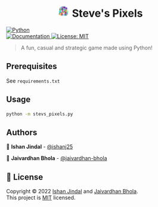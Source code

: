 <h1 align="center"> <img alt="Python" src="https://github.com/jaivardhan-bhola/Steve-Pixels/blob/main/assets/cursor.png?raw=true" width="32" height="32"/> Steve's Pixels </h1>
<p>
  <a href="https://www.python.org/" target="_blank">
    <img alt="Python" src="http://ForTheBadge.com/images/badges/made-with-python.svg" />
  <br>
  <a href="https://github.com/jaivardhan-bhola/Steve-Pixels#readme" target="_blank">
    <img alt="Documentation" src="https://img.shields.io/badge/documentation-yes-brightgreen.svg" />
  </a>
  <a href="https://opensource.org/licenses/MIT" target="_blank">
    <img alt="License: MIT" src="https://img.shields.io/badge/License-MIT-yellow.svg" />
  </a>
</p>

> A fun, casual and strategic game made using Python!


## Prerequisites
See `requirements.txt`


## Usage

```sh
python -m stevs_pixels.py
```

## Authors

👤 **Ishan Jindal** - [@ishanj25](https://github.com/ishanj25)
    
👤 **Jaivardhan Bhola** - [@jaivardhan-bhola](https://github.com/jaivardhan-bhola)



## 📝 License

Copyright © 2022 [Ishan Jindal](https://github.com/ishanj25) and [Jaivardhan Bhola](https://github.com/jaivardhan-bhola).<br />
This project is [MIT](https://opensource.org/licenses/MIT) licensed.
